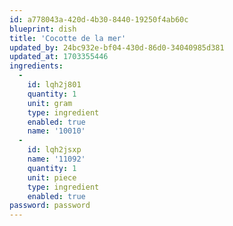 ```yaml
---
id: a778043a-420d-4b30-8440-19250f4ab60c
blueprint: dish
title: 'Cocotte de la mer'
updated_by: 24bc932e-bf04-430d-86d0-34040985d381
updated_at: 1703355446
ingredients:
  -
    id: lqh2j801
    quantity: 1
    unit: gram
    type: ingredient
    enabled: true
    name: '10010'
  -
    id: lqh2jsxp
    name: '11092'
    quantity: 1
    unit: piece
    type: ingredient
    enabled: true
password: password
---
```

